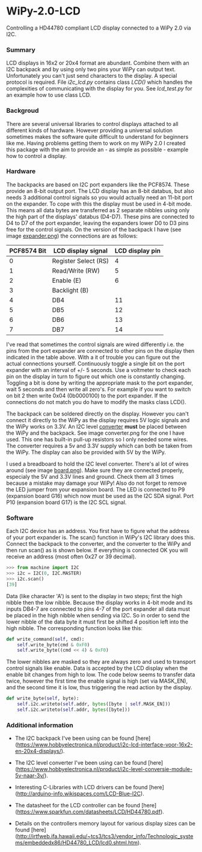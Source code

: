 # WiPy-2.0-LCD
Controlling a HD44780 compliant LCD display connected to a WiPy 2.0 via I2C.

### Summary
LCD displays in 16x2 or 20x4 format are abundant. Combine them with an I2C backpack and by using only two pins your WiPy can output text. Unfortunately you can't just send characters to the display. A special protocol is required. File *i2c_lcd.py* contains class *LCD()* which handles the complexities of communicating with the display for you. See *lcd_test.py* for an example how to use class LCD.

### Backgroud
There are several universal libraries to control displays attached to all different kinds of hardware. However providing a universal solution sometimes makes the software quite difficult to understand for beginners like me. Having problems getting them to work on my WiPy 2.0 I created this package with the aim to provide an - as simple as possible - example how to control a display.

### Hardware
The backpacks are based on I2C port expanders like the PCF8574. These provide an 8-bit output port. The LCD display has an 8-bit databus, but also needs 3 additional control signals so you would actually need an 11-bit port on the expander. To cope with this the display must be used in 4-bit mode. This means all data bytes are transferred as 2 separate nibbles using only the high part of the displays' databus (D4-D7). These pins are connected to D4 to D7 of the port expander, leaving the expanders lower D0 to D3 pins free for the control signals. On the version of the backpack I have (see image [expander.png](https://github.com/erikdelange/WiPy-2.0-LCD/blob/master/images/expander.png)) the connections are as follows:

PCF8574 Bit | LCD display signal | LCD display pin
------------|--------------------|----------------
0 | Register Select (RS) | 4
1 | Read/Write (RW) | 5
2 | Enable (E) | 6
3 | Backlight (B)
4 | DB4 | 11
5 | DB5 | 12
6 | DB6 | 13
7 | DB7 | 14

I've read that sometimes the control signals are wired differently i.e. the pins from the port expander are connected to other pins on the display then indicated in the table above. With a it of trouble you can figure out the actual connections yourself. Continuously toggle a single bit on the port expander with an interval of +/- 5 seconds. Use a voltmeter to check each pin on the display in turn to figure out which one is constantly changing. Toggling a bit is done by writing the appropriate mask to the port expander, wait 5 seconds and then write all zero's. For example if you want to switch on bit 2 then write 0x04 (0b0000100) to the port expander. If the connections do not match you do have to modify the masks class LCD().

The backpack can be soldered directly on the display. However you can't connect it directly to the WiPy as the display requires 5V logic signals and the WiPy works on 3.3V. An I2C level [converter](https://github.com/erikdelange/WiPy-2.0-LCD/blob/master/images/converter.png) **must** be placed between the WiPy and the backpack. See image converter.png for the one I have used. This one has built-in pull-up resistors so I only needed some wires. The converter requires a 5v and 3.3V supply which can both be taken from the WiPy. The display can also be provided with 5V by the WiPy. 

I used a breadboard to hold the I2C level converter. There's al lot of wires around (see image [board.png](https://github.com/erikdelange/WiPy-2.0-LCD/blob/master/images/board.png)). Make sure they are connected properly, especialy the 5V and 3.3V lines and ground. Check them all 3 times because a mistake may damage your WiPy! Also do not forget to remove the LED jumper from your expansion board. The LED is connected to P9 (expansion board G16) which now must be used as the I2C SDA signal. Port P10 (expansion board G17) is the I2C SCL signal. 

### Software
Each I2C device has an address. You first have to figure what the address of your port expander is. The scan() function in WiPy's I2C library does this. Connect the backpack to the converter, and the converter to the WiPy and then run scan() as is shown below. If everything is connected OK you will receive an address (most often 0x27 or 39 decimal).
```python
>>> from machine import I2C
>>> i2c = I2C(0, I2C.MASTER)
>>> i2c.scan()
[39]
```
Data (like character 'A') is sent to the display in two steps; first the high nibble then the low nibble. Because the display works in 4-bit mode and its inputs DB4-7 are connected to pins 4-7 of the port expander all data must be placed in the high nibble when sending via I2C. So in order to send the lower nibble of the data byte it must first be shifted 4 position left into the high nibble. The corresponding function looks like this:
```python
def write_command(self, cmd):
    self.write_byte(cmd & 0xF0)
    self.write_byte((cmd << 4) & 0xF0)
```
The lower nibbles are masked so they are always zero and used to transport control signals like enable. Data is accepted by the LCD display when the enable bit changes from high to low. The code below seems to transfer data twice, however the first time the enable signal is high (set via MASK_EN), and the second time it is low, thus triggering the read action by the display.
```python
def write_byte(self, byte):
    self.i2c.writeto(self.addr, bytes([byte | self.MASK_EN]))
    self.i2c.writeto(self.addr, bytes([byte]))
```
### Additional information

* The I2C backpack I've been using can be found [here] (https://www.hobbyelectronica.nl/product/i2c-lcd-interface-voor-16x2-en-20x4-displays/).

* The I2C level converter I've been using can be found [here] (https://www.hobbyelectronica.nl/product/i2c-level-conversie-module-5v-naar-3v/).

* Interesting C-Libraries with LCD drivers can be found [here] (http://arduino-info.wikispaces.com/LCD-Blue-I2C).

* The datasheet for the LCD controller can be found [here] (https://www.sparkfun.com/datasheets/LCD/HD44780.pdf).

* Details on the controllers memory layout for various display sizes can be found [here] (http://irtfweb.ifa.hawaii.edu/~tcs3/tcs3/vendor_info/Technologic_systems/embeddedx86/HD44780_LCD/lcd0.shtml.htm).
